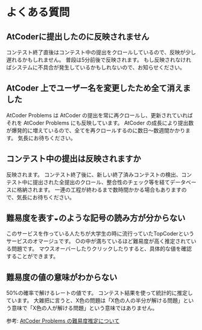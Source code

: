 # よくある質問

## AtCoderに提出したのに反映されません
コンテスト終了直後はコンテスト中の提出をクロールしているので、反映が少し遅れるかもしれません。
普段は5分前後で反映されます。
もし反映されなければシステムに不具合が発生しているかもしれないので、お知らせください。

## AtCoder 上でユーザー名を変更したため全て消えました
AtCoder Problems は AtCoder の提出を常に再クロールし、更新されていればそれを AtCoder Problems にも反映しています。
AtCoder の成長により提出数が爆発的に増えているので、全てを再クロールするのに数日〜数週間かかります。
気長にお待ちください。

## コンテスト中の提出は反映されますか
反映されます。
コンテスト終了後に、新しい終了済みコンテストの検出、コンテスト中に提出された全提出のクロール、整合性のチェック等を経てデータベースに格納されます。
一連の工程が終わるまで数時間かかる場合もありますので、気長にお待ちください。

## 難易度を表す◒のような記号の読み方が分からない
このサービスを作っている人たちが大学生の時に流行っていたTopCoderというサービスのオマージュです。
○の中が満ちているほど難易度が高く推定されている問題です。
マウスオーバーしたりクリックしたりすると、具体的な値を確認することができます。

## 難易度の値の意味がわからない
50%の確率で解けるレートの値です。
コンテスト結果を使って統計的に推定しています。
大雑把に言うと、X色の問題は「X色の人の半分が解ける問題」という意味で「X色の人が解ける問題」という意味ではありません。

参考: [AtCoder Problems の難易度推定について](http://pepsin-amylase.hatenablog.com/entry/atcoder-problems-difficulty)
